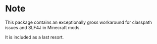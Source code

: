 # Note

This package contains an exceptionally gross workaround for classpath issues and SLF4J in Minecraft mods.

It is included as a last resort.